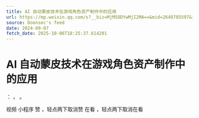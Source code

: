 ```yaml
---
title: AI 自动蒙皮技术在游戏角色资产制作中的应用
url: https://mp.weixin.qq.com/s?__biz=MjM5ODYwMjI2MA==&mid=2649785597&idx=2&sn=6870658e03c923e22dce8339eb779dd3
source: Doonsec's feed
date: 2024-09-07
fetch_date: 2025-10-06T18:25:37.614201
---
```


# AI 自动蒙皮技术在游戏角色资产制作中的应用

：
，
。

视频
小程序
赞
，轻点两下取消赞
在看
，轻点两下取消在看